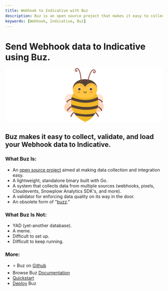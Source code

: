 ```yaml
---
title: Webhook to Indicative with Buz
description: Buz is an open source project that makes it easy to collect, validate, and load Webhook data to Indicative.
keywords: [Webhook, Indicative, Buz]
---
```


# Send Webhook data to Indicative using Buz.

![buzz](../../../static/img/buzz.png)


## Buz makes it easy to collect, validate, and load your Webhook data to Indicative.


### What Buz Is:

- An [open source project](https://github.com/silverton-io/buz) aimed at making data collection and integration easy.
- A lightweight, standalone binary built with Go.
- A system that collects data from multiple sources (webhooks, pixels, Cloudevents, Snowplow Analytics SDK's, and more).
- A validator for enforcing data quality on its way in the door.
- An obsolete form of "[buzz](https://www.merriam-webster.com/dictionary/buzz)."


### What Buz Is Not:

- YAD (yet-another database).
- A meme.
- Difficult to set up.
- Difficult to keep running.


### More:
- ⭐ Buz on [Github](https://github.com/silverton-io/buz)
- Browse Buz [Documentation](/)
- [Quickstart](/examples/quickstart)
- [Deploy](category/deploying-buz) Buz
